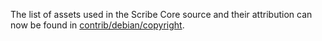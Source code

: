 The list of assets used in the Scribe Core source and their attribution can now be found in [contrib/debian/copyright](../contrib/debian/copyright).
